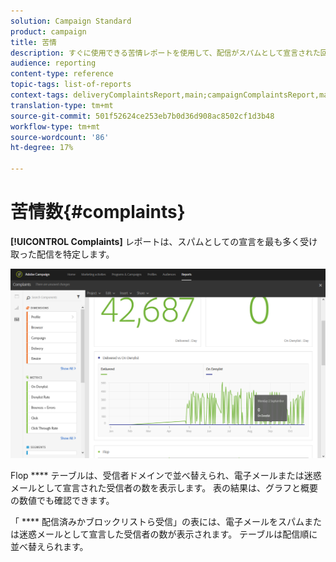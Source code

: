```yaml
---
solution: Campaign Standard
product: campaign
title: 苦情
description: すぐに使用できる苦情レポートを使用して、配信がスパムとして宣言された回数を確認します。
audience: reporting
content-type: reference
topic-tags: list-of-reports
context-tags: deliveryComplaintsReport,main;campaignComplaintsReport,main;programComplaintsReport,main
translation-type: tm+mt
source-git-commit: 501f52624ce253eb7b0d36d908ac8502cf1d3b48
workflow-type: tm+mt
source-wordcount: '86'
ht-degree: 17%

---
```



# 苦情数{#complaints}

**[!UICONTROL Complaints]** レポートは、スパムとしての宣言を最も多く受け取った配信を特定します。

![](assets/delivery_reports_complaints.png)

Flop **** テーブルは、受信者ドメインで並べ替えられ、電子メールまたは迷惑メールとして宣言された受信者の数を表示します。 表の結果は、グラフと概要の数値でも確認できます。

「 **** 配信済みかブロックリストら受信」の表には、電子メールをスパムまたは迷惑メールとして宣言した受信者の数が表示されます。 テーブルは配信順に並べ替えられます。

